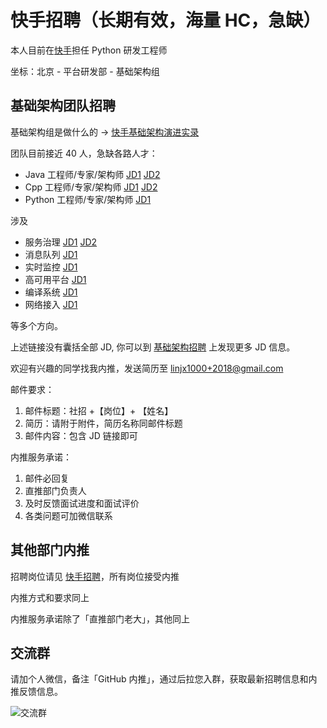 # 快手招聘（长期有效，海量 HC，急缺）

本人目前在[快手](https://www.kuaishou.com/)担任 Python 研发工程师

坐标：北京 - 平台研发部 - 基础架构组

## 基础架构团队招聘

基础架构组是做什么的 → [快手基础架构演进实录](https://mp.weixin.qq.com/s/C2nZTJrUjnt_sVE8oaoBRg)

团队目前接近 40 人，急缺各路人才： 

- Java 工程师/专家/架构师 [JD1](https://zhaopin.kuaishou.cn/recruit/e/#/official/social/job-info/2705) [JD2](https://zhaopin.kuaishou.cn/recruit/e/#/official/social/job-info/3297)
- Cpp 工程师/专家/架构师 [JD1](https://zhaopin.kuaishou.cn/recruit/e/#/official/social/job-info/2949) [JD2](https://zhaopin.kuaishou.cn/recruit/e/#/official/social/job-info/5201)
- Python 工程师/专家/架构师 [JD1](https://zhaopin.kuaishou.cn/recruit/e/#/official/social/job-info/2913)
    
涉及

- 服务治理 [JD1](https://zhaopin.kuaishou.cn/recruit/e/#/official/social/job-info/5200) [JD2](https://zhaopin.kuaishou.cn/recruit/e/#/official/social/job-info/5206)
- 消息队列 [JD1](https://zhaopin.kuaishou.cn/recruit/e/#/official/social/job-info/5198)
- 实时监控 [JD1](https://zhaopin.kuaishou.cn/recruit/e/#/official/social/job-info/5207)
- 高可用平台 [JD1](https://zhaopin.kuaishou.cn/recruit/e/#/official/social/job-info/5197)
- 编译系统 [JD1](https://zhaopin.kuaishou.cn/recruit/e/#/official/social/job-info/5208)
- 网络接入 [JD1](https://zhaopin.kuaishou.cn/recruit/e/#/official/social/job-info/5476)

等多个方向。


上述链接没有囊括全部 JD, 你可以到 [基础架构招聘](https://zhaopin.kuaishou.cn/recruit/e/#/official/social/?name=%E5%9F%BA%E7%A1%80%E6%9E%B6%E6%9E%84) 上发现更多 JD 信息。

欢迎有兴趣的同学找我内推，发送简历至 linjx1000+2018@gmail.com

邮件要求：

1. 邮件标题：社招 +【岗位】+ 【姓名】
2. 简历：请附于附件，简历名称同邮件标题
3. 邮件内容：包含 JD 链接即可

内推服务承诺：

1. 邮件必回复
2. 直推部门负责人
3. 及时反馈面试进度和面试评价
4. 各类问题可加微信联系

## 其他部门内推

招聘岗位请见 [快手招聘](https://zhaopin.kuaishou.cn/recruit/e/#/official/social/)，所有岗位接受内推

内推方式和要求同上

内推服务承诺除了「直推部门老大」，其他同上

## 交流群

请加个人微信，备注「GitHub 内推」，通过后拉您入群，获取最新招聘信息和内推反馈信息。

<img :src="$withBase('/Wechat.jpeg')" alt="交流群">